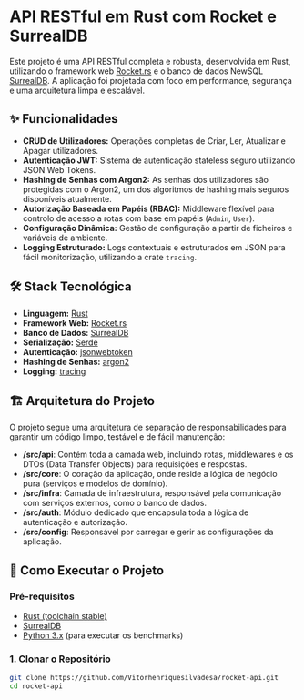 # API RESTful em Rust com Rocket e SurrealDB

Este projeto é uma API RESTful completa e robusta, desenvolvida em Rust, utilizando o framework web [Rocket.rs](https://rocket.rs/) e o banco de dados NewSQL [SurrealDB](https://surrealdb.com/). A aplicação foi projetada com foco em performance, segurança e uma arquitetura limpa e escalável.

## ✨ Funcionalidades

* **CRUD de Utilizadores:** Operações completas de Criar, Ler, Atualizar e Apagar utilizadores.
* **Autenticação JWT:** Sistema de autenticação stateless seguro utilizando JSON Web Tokens.
* **Hashing de Senhas com Argon2:** As senhas dos utilizadores são protegidas com o Argon2, um dos algoritmos de hashing mais seguros disponíveis atualmente.
* **Autorização Baseada em Papéis (RBAC):** Middleware flexível para controlo de acesso a rotas com base em papéis (`Admin`, `User`).
* **Configuração Dinâmica:** Gestão de configuração a partir de ficheiros e variáveis de ambiente.
* **Logging Estruturado:** Logs contextuais e estruturados em JSON para fácil monitorização, utilizando a crate `tracing`.

## 🛠️ Stack Tecnológica

* **Linguagem:** [Rust](https://www.rust-lang.org/)
* **Framework Web:** [Rocket.rs](https://rocket.rs/)
* **Banco de Dados:** [SurrealDB](https://surrealdb.com/)
* **Serialização:** [Serde](https://serde.rs/)
* **Autenticação:** [jsonwebtoken](https://crates.io/crates/jsonwebtoken)
* **Hashing de Senhas:** [argon2](https://crates.io/crates/argon2)
* **Logging:** [tracing](https://crates.io/crates/tracing)

## 🏗️ Arquitetura do Projeto

O projeto segue uma arquitetura de separação de responsabilidades para garantir um código limpo, testável e de fácil manutenção:

* **/src/api**: Contém toda a camada web, incluindo rotas, middlewares e os DTOs (Data Transfer Objects) para requisições e respostas.
* **/src/core**: O coração da aplicação, onde reside a lógica de negócio pura (serviços e modelos de domínio).
* **/src/infra**: Camada de infraestrutura, responsável pela comunicação com serviços externos, como o banco de dados.
* **/src/auth**: Módulo dedicado que encapsula toda a lógica de autenticação e autorização.
* **/src/config**: Responsável por carregar e gerir as configurações da aplicação.

## 🚀 Como Executar o Projeto

### Pré-requisitos

* [Rust (toolchain stable)](https://www.rust-lang.org/tools/install)
* [SurrealDB](https://surrealdb.com/docs/installation)
* [Python 3.x](https://www.python.org/downloads/) (para executar os benchmarks)

### 1. Clonar o Repositório

```bash
git clone https://github.com/Vitorhenriquesilvadesa/rocket-api.git
cd rocket-api